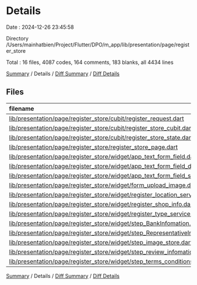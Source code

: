 # Details

Date : 2024-12-26 23:45:58

Directory /Users/mainhatbien/Project/Flutter/DPO/m_app/lib/presentation/page/register_store

Total : 16 files,  4087 codes, 164 comments, 183 blanks, all 4434 lines

[Summary](results.md) / Details / [Diff Summary](diff.md) / [Diff Details](diff-details.md)

## Files
| filename | language | code | comment | blank | total |
| :--- | :--- | ---: | ---: | ---: | ---: |
| [lib/presentation/page/register_store/cubit/register_request.dart](/lib/presentation/page/register_store/cubit/register_request.dart) | Dart | 327 | 18 | 29 | 374 |
| [lib/presentation/page/register_store/cubit/register_store_cubit.dart](/lib/presentation/page/register_store/cubit/register_store_cubit.dart) | Dart | 417 | 41 | 46 | 504 |
| [lib/presentation/page/register_store/cubit/register_store_state.dart](/lib/presentation/page/register_store/cubit/register_store_state.dart) | Dart | 227 | 8 | 12 | 247 |
| [lib/presentation/page/register_store/register_store_page.dart](/lib/presentation/page/register_store/register_store_page.dart) | Dart | 152 | 0 | 9 | 161 |
| [lib/presentation/page/register_store/widget/app_text_form_field.dart](/lib/presentation/page/register_store/widget/app_text_form_field.dart) | Dart | 87 | 2 | 3 | 92 |
| [lib/presentation/page/register_store/widget/app_text_form_field_date.dart](/lib/presentation/page/register_store/widget/app_text_form_field_date.dart) | Dart | 89 | 2 | 4 | 95 |
| [lib/presentation/page/register_store/widget/app_text_form_field_select.dart](/lib/presentation/page/register_store/widget/app_text_form_field_select.dart) | Dart | 94 | 3 | 5 | 102 |
| [lib/presentation/page/register_store/widget/form_upload_image.dart](/lib/presentation/page/register_store/widget/form_upload_image.dart) | Dart | 0 | 0 | 1 | 1 |
| [lib/presentation/page/register_store/widget/register_location_service.dart](/lib/presentation/page/register_store/widget/register_location_service.dart) | Dart | 83 | 0 | 4 | 87 |
| [lib/presentation/page/register_store/widget/register_shop_info.dart](/lib/presentation/page/register_store/widget/register_shop_info.dart) | Dart | 451 | 1 | 12 | 464 |
| [lib/presentation/page/register_store/widget/register_type_service.dart](/lib/presentation/page/register_store/widget/register_type_service.dart) | Dart | 239 | 8 | 7 | 254 |
| [lib/presentation/page/register_store/widget/step_BankInfomation.dart](/lib/presentation/page/register_store/widget/step_BankInfomation.dart) | Dart | 153 | 68 | 6 | 227 |
| [lib/presentation/page/register_store/widget/step_RepresentativeInformation.dart](/lib/presentation/page/register_store/widget/step_RepresentativeInformation.dart) | Dart | 689 | 7 | 13 | 709 |
| [lib/presentation/page/register_store/widget/step_image_store.dart](/lib/presentation/page/register_store/widget/step_image_store.dart) | Dart | 265 | 3 | 12 | 280 |
| [lib/presentation/page/register_store/widget/step_review_infomation.dart](/lib/presentation/page/register_store/widget/step_review_infomation.dart) | Dart | 530 | 0 | 8 | 538 |
| [lib/presentation/page/register_store/widget/step_terms_conditions.dart](/lib/presentation/page/register_store/widget/step_terms_conditions.dart) | Dart | 284 | 3 | 12 | 299 |

[Summary](results.md) / Details / [Diff Summary](diff.md) / [Diff Details](diff-details.md)